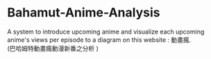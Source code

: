 # Bahamut-Anime-Analysis
A system to introduce upcoming anime and visualize each upcoming anime's views per episode to a diagram on this website : 動畫瘋.  
(巴哈姆特動畫瘋動漫新番之分析 )
